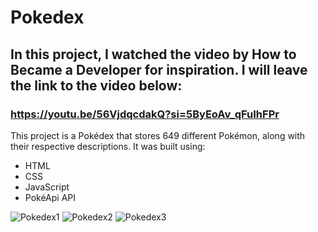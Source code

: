 # Pokedex

## In this project, I watched the video by How to Became a Developer for inspiration. I will leave the link to the video below:

### https://youtu.be/56VjdqcdakQ?si=5ByEoAv_qFuIhFPr

This project is a Pokédex that stores 649 different Pokémon, along with their respective descriptions. It was built using:

- HTML
- CSS
- JavaScript
- PokéApi API

![Pokedex1](https://github.com/user-attachments/assets/78670150-4642-4cb7-81d3-f160f2227d74)
![Pokedex2](https://github.com/user-attachments/assets/2458ce71-22d8-4432-9cb1-4be659fd3800)
![Pokedex3](https://github.com/user-attachments/assets/b374607a-7144-4124-9bc3-a7c8cf58b093)
